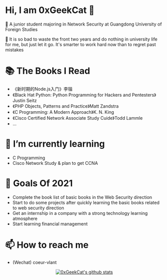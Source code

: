 # Hi, I am 0xGeekCat 👋

 🏫 A junior student majoring in Network Security at Guangdong University of Foreign Studies

 🔅 It is so bad to waste the front two years and do nothing in university life for me, but just let it go. It's smarter to work hard now than to regret past mistakes

# 📚 The Books I Read

- 《新时期的Node.js入门》李锴
- 《Black Hat Python: Python Programming for Hackers and Pentesters》Justin Seitz
- 《PHP Objects, Patterns and Practice》Matt Zandstra
- 《C Programming: A Modern Approach》K. N. King
- 《Cisco Certified Network Associate Study Cuide》Todd Lammle
- ...

#  🔭 I’m currently learning

- C Programming
- Cisco Network Study & plan to get CCNA

# 🚀 Goals Of 2021

- Complete the book list of basic books in the Web Security direction
- Start to do some projects after quickly learning the basic books related to web security direction
- Get an internship in a company with a strong technology learning atmosphere
- Start learning financial management

#  📫 How to reach me

- (Wechat) coeur-vlant

<p align="center">
  <a href="https://github.com/0xGeekCat"><img src="https://github-readme-stats.vercel.app/api?username=0xGeekCat&hide_border=true&show_icons=true" alt="0xGeekCat's github stats"></a>
</p>
